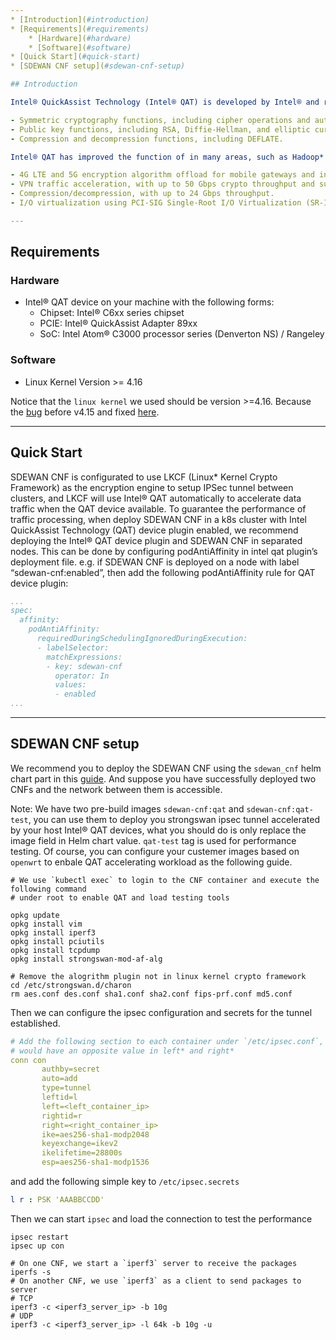 ```yaml
---
* [Introduction](#introduction)
* [Requirements](#requirements)
    * [Hardware](#hardware)
    * [Software](#software)
* [Quick Start](#quick-start)
* [SDEWAN CNF setup](#sdewan-cnf-setup)

## Introduction

Intel® QuickAssist Technology (Intel® QAT) is developed by Intel® and runs on Intel® architecture providing security and compression acceleration capabilities to improve performance and efficiency. It offloads workloads from the CPU to hardware. Server, networking, big data, and storage applications use Intel® QAT to offload compute-intensive operations, such as:

- Symmetric cryptography functions, including cipher operations and authentication operations.
- Public key functions, including RSA, Diffie-Hellman, and elliptic curve cryptography.
- Compression and decompression functions, including DEFLATE.

Intel® QAT has improved the function of in many areas, such as Hadoop* acceleration, OpenSSL integration, SDN and NFV Solutions Boost and so on. On a more detailed level, we can get the benefits from the following aspects:

- 4G LTE and 5G encryption algorithm offload for mobile gateways and infrastructure.
- VPN traffic acceleration, with up to 50 Gbps crypto throughput and support for IPsec and SSL acceleration.
- Compression/decompression, with up to 24 Gbps throughput.
- I/O virtualization using PCI-SIG Single-Root I/O Virtualization (SR-IOV).

---
```


## Requirements

### Hardware

- Intel® QAT device on your machine with the following forms:
  - Chipset: Intel® C6xx series chipset
  - PCIE: Intel® QuickAssist Adapter 89xx
  - SoC: Intel Atom® C3000 processor series (Denverton NS) / Rangeley

### Software

- Linux Kernel Version >= 4.16

Notice that the `linux kernel` we used should be version >=4.16. Because the [bug](https://patchwork.ozlabs.org/project/netdev/patch/2f86c9d7c39cfad21fdb353a183b12651fc5efe9.1583311902.git.lucien.xin@gmail.com/) before v4.15 and fixed [here]( https://elixir.bootlin.com/linux/v4.16-rc1/source/net/xfrm/xfrm_device.c).

---

## Quick Start

SDEWAN CNF is configurated to use LKCF (Linux* Kernel Crypto Framework) as the encryption engine to setup IPSec tunnel between clusters, and LKCF will use Intel® QAT automatically to accelerate data traffic when the QAT device available. To guarantee the performance of traffic processing, when deploy SDEWAN CNF in a k8s cluster with Intel QuickAssist Technology (QAT) device plugin enabled, we recommend deploying the Intel® QAT device plugin and SDEWAN CNF in separated nodes. 
This can be done by configuring podAntiAffinity in intel qat plugin’s deployment file. e.g. if SDEWAN CNF is deployed on a node with label “sdewan-cnf:enabled”, then add the following podAntiAffinity rule for QAT device plugin:

```yaml
...
spec:
  affinity:
    podAntiAffinity:
      requiredDuringSchedulingIgnoredDuringExecution:
      - labelSelector:
        matchExpressions:
        - key: sdewan-cnf
          operator: In
          values:
          - enabled
...

```

---

## SDEWAN CNF setup

We recommend you to deploy the SDEWAN CNF using the `sdewan_cnf` helm chart part in this [guide](https://github.com/akraino-edge-stack/icn-sdwan/blob/master/platform/deployment/README.md). And suppose you have successfully deployed two CNFs and the network between them is accessible.

Note: We have two pre-build images `sdewan-cnf:qat` and `sdewan-cnf:qat-test`, you can use them to deploy you strongswan ipsec tunnel accelerated by your host Intel® QAT devices, what you should do is only replace the image field in Helm chart value. `qat-test` tag is used for performance testing. Of course, you can configure your custemer images based on `openwrt` to enbale QAT accelerating workload as the following guide.

```shell
# We use `kubectl exec` to login to the CNF container and execute the following command
# under root to enable QAT and load testing tools

opkg update
opkg install vim
opkg install iperf3
opkg install pciutils
opkg install tcpdump
opkg install strongswan-mod-af-alg

# Remove the alogrithm plugin not in linux kernel crypto framework
cd /etc/strongswan.d/charon
rm aes.conf des.conf sha1.conf sha2.conf fips-prf.conf md5.conf
```

Then we can configure the ipsec configuration and secrets for the tunnel established.

```yaml
# Add the following section to each container under `/etc/ipsec.conf`, note that they
# would have an opposite value in left* and right*
conn con
       authby=secret
       auto=add
       type=tunnel
       leftid=l
       left=<left_container_ip>
       rightid=r
       right=<right_container_ip>
       ike=aes256-sha1-modp2048
       keyexchange=ikev2
       ikelifetime=28800s
       esp=aes256-sha1-modp1536
```

and add the following simple key to `/etc/ipsec.secrets`

```yaml
l r : PSK 'AAABBCCDD'
```

Then we can start `ipsec` and load the connection to test the performance

```shell
ipsec restart
ipsec up con

# On one CNF, we start a `iperf3` server to receive the packages
iperfs -s
# On another CNF, we use `iperf3` as a client to send packages to server
# TCP
iperf3 -c <iperf3_server_ip> -b 10g
# UDP
iperf3 -c <iperf3_server_ip> -l 64k -b 10g -u

```

